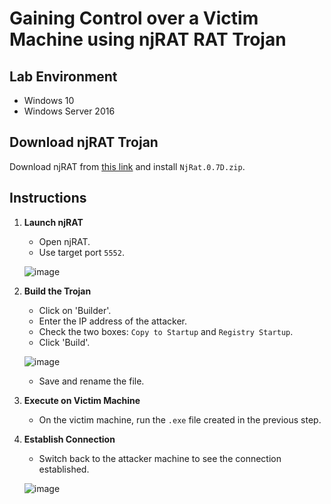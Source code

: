 # Gaining Control over a Victim Machine using njRAT RAT Trojan

## Lab Environment
- Windows 10
- Windows Server 2016

## Download njRAT Trojan
Download njRAT from [this link](https://github.com/simalei/njRAT/releases/tag/v0.7D) and install `NjRat.0.7D.zip`.

## Instructions

1. **Launch njRAT**

    - Open njRAT.
    - Use target port `5552`.

    ![image](https://github.com/pinhers/Ethical-Hacking/assets/145346889/e90d1d41-2493-49f5-bf7c-7f11779a561b)

2. **Build the Trojan**

    - Click on 'Builder'.
    - Enter the IP address of the attacker.
    - Check the two boxes: `Copy to Startup` and `Registry Startup`.
    - Click 'Build'.

    ![image](https://github.com/pinhers/Ethical-Hacking/assets/145346889/4092980b-98e8-47c6-bdc9-a49fddb59ae1)

    - Save and rename the file.

3. **Execute on Victim Machine**

    - On the victim machine, run the `.exe` file created in the previous step.

4. **Establish Connection**

    - Switch back to the attacker machine to see the connection established.

    ![image](https://github.com/pinhers/Ethical-Hacking/assets/145346889/28eaaa75-db43-4d87-ba79-9caa79b9da81)
